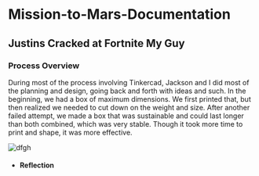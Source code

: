 # Mission-to-Mars-Documentation

## Justins Cracked at Fortnite My Guy


### Process Overview
During most of the process involving Tinkercad, Jackson and I did most of the planning and design, going back and forth with ideas and such. In the beginning, we had a box of maximum dimensions. We first printed that, but then realized we needed to cut down on the weight and size. 
After another failed attempt, we made a box that was sustainable and could last longer than both combined, which was very stable. Though it took more time to print and shape, it was more effective.

![dfgh]()
 
* #### Reflection
